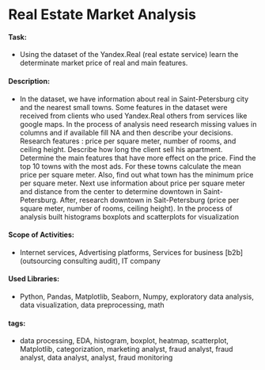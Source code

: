 # Real Estate Market Analysis

#### Task: 
- Using the dataset of the Yandex.Real (real estate service) learn the determinate market price of real and main features.

#### Description:
- In the dataset, we have information about real in Saint-Petersburg city and the nearest small towns. Some features in the dataset were received from clients who used Yandex.Real others from services like google maps.   In the process of analysis need research missing values in columns and if available fill NA and then describe your decisions. Research features : price per square meter, number of rooms, and ceiling height. Describe how long the client sell his apartment. Determine the main features that have more effect on the price. Find the top 10 towns with the most ads.
For these towns calculate the mean price per square meter. Also, find out what town has the minimum price per square meter.  Next use information about price per square meter and distance from the center to determine downtown in Saint-Petersburg. After, research downtown in Sait-Petersburg (price per square meter, number of rooms, ceiling height). In the process of analysis built histograms boxplots and scatterplots for visualization

#### Scope of Activities: 
- Internet services, Advertising platforms, Services for business [b2b] (outsourcing consulting audit), IT company

#### Used Libraries:
- Python, Pandas, Matplotlib, Seaborn, Numpy, exploratory data analysis, data visualization, data preprocessing, math

#### tags:
- data processing, EDA, histogram, boxplot, heatmap, scatterplot, Matplotlib, categorization,  marketing analyst, fraud analyst, fraud analyst, data analyst, analyst, fraud monitoring 